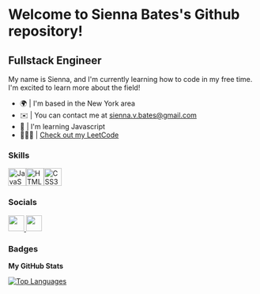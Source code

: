 Welcome to Sienna Bates's Github repository! [](https://user-images.githubusercontent.com/18350557/176309783-0785949b-9127-417c-8b55-ab5a4333674e.gif)
====================================================================================================================================

Fullstack Engineer
------------------

My name is Sienna, and I'm currently learning how to code in my free time. I'm excited to learn more about the field!

* 🌍 | I'm based in the New York area
* ✉️ | You can contact me at [sienna.v.bates@gmail.com](mailto:sienna.v.bates@gmail.com)
* 🧠 | I'm learning Javascript
* 👩🏽‍💻 | [Check out my LeetCode](https://leetcode.com/siennabee/)

### Skills


<p align="left">
<a href="https://developer.mozilla.org/en-US/docs/Web/JavaScript" target="_blank" rel="noreferrer"><img src="https://raw.githubusercontent.com/danielcranney/readme-generator/main/public/icons/skills/javascript-colored.svg" width="36" height="36" alt="JavaScript" /></a><a href="https://developer.mozilla.org/en-US/docs/Glossary/HTML5" target="_blank" rel="noreferrer"><img src="https://raw.githubusercontent.com/danielcranney/readme-generator/main/public/icons/skills/html5-colored.svg" width="36" height="36" alt="HTML5" /></a><a href="https://www.w3.org/TR/CSS/#css" target="_blank" rel="noreferrer"><img src="https://raw.githubusercontent.com/danielcranney/readme-generator/main/public/icons/skills/css3-colored.svg" width="36" height="36" alt="CSS3" /></a>
</p>


### Socials

<p align="left"> <a href="https://www.github.com/siennabee" target="_blank" rel="noreferrer"> <picture> <source media="(prefers-color-scheme: dark)" srcset="https://raw.githubusercontent.com/danielcranney/readme-generator/main/public/icons/socials/github-dark.svg" /> <source media="(prefers-color-scheme: light)" srcset="https://raw.githubusercontent.com/danielcranney/readme-generator/main/public/icons/socials/github.svg" /> <img src="https://raw.githubusercontent.com/danielcranney/readme-generator/main/public/icons/socials/github.svg" width="32" height="32" /> </picture> </a> <a href="https://www.linkedin.com/in/https://www.linkedin.com/in/siennabates/" target="_blank" rel="noreferrer"> <picture> <source media="(prefers-color-scheme: dark)" srcset="https://raw.githubusercontent.com/danielcranney/readme-generator/main/public/icons/socials/linkedin-dark.svg" /> <source media="(prefers-color-scheme: light)" srcset="https://raw.githubusercontent.com/danielcranney/readme-generator/main/public/icons/socials/linkedin.svg" /> <img src="https://raw.githubusercontent.com/danielcranney/readme-generator/main/public/icons/socials/linkedin.svg" width="32" height="32" /> </picture> </a></p>

### Badges

<b>My GitHub Stats</b>

<a href="https://github.com/siennabee" align="left"><img src="https://github-readme-stats.vercel.app/api/top-langs/?username=siennabee&langs_count=10&title_color=a855f7&text_color=64748b&icon_color=ec4899&bg_color=ffffff&hide_border=true&locale=en&custom_title=Top%20%Languages" alt="Top Languages" /></a>
